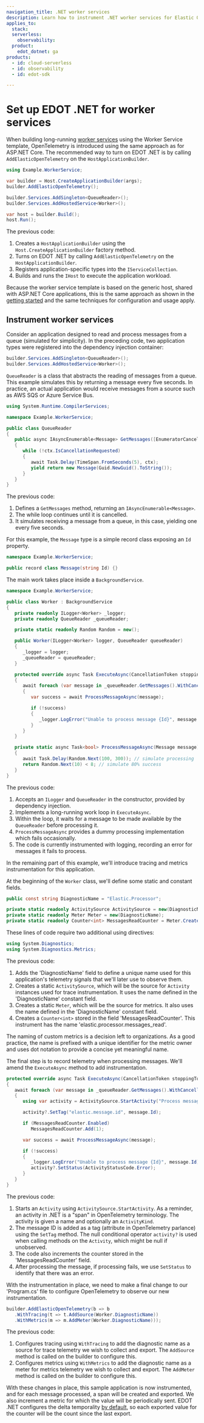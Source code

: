 ```yaml
---
navigation_title: .NET worker services
description: Learn how to instrument .NET worker services for Elastic Observability using the Elastic Distribution of OpenTelemetry .NET.
applies_to:
  stack:
  serverless:
    observability:
  product:
    edot_dotnet: ga
products:
  - id: cloud-serverless
  - id: observability
  - id: edot-sdk

---
```


# Set up EDOT .NET for worker services

When building long-running [worker services](https://learn.microsoft.com/en-us/dotnet/core/extensions/workers) using the Worker Service template, OpenTelemetry is introduced using the same approach as for ASP.NET Core. The recommended way to turn on EDOT .NET is by calling `AddElasticOpenTelemetry` on the `HostApplicationBuilder`.

```csharp
using Example.WorkerService;

var builder = Host.CreateApplicationBuilder(args);
builder.AddElasticOpenTelemetry();

builder.Services.AddSingleton<QueueReader>();
builder.Services.AddHostedService<Worker>();

var host = builder.Build();
host.Run();
```

The previous code:

1. Creates a `HostApplicationBuilder` using the `Host.CreateApplicationBuilder` factory method.
2. Turns on EDOT .NET by calling `AddElasticOpenTelemetry` on the `HostApplicationBuilder`.
3. Registers application-specific types into the `IServiceCollection`.
4. Builds and runs the `IHost` to execute the application workload.

Because the worker service template is based on the generic host, shared with ASP.NET Core applications, this is the same approach as shown in the [getting started](index.md) and the same techniques for configuration and usage apply.

## Instrument worker services

Consider an application designed to read and process messages from a queue (simulated for simplicity). In the preceding code, two application types were registered into the dependency injection container:

```csharp
builder.Services.AddSingleton<QueueReader>();
builder.Services.AddHostedService<Worker>();
```

`QueueReader` is a class that abstracts the reading of messages from a queue. This example simulates this by returning a message every five seconds. In practice, an actual application would receive messages from a source such as AWS SQS or Azure Service Bus.

```csharp
using System.Runtime.CompilerServices;

namespace Example.WorkerService;

public class QueueReader
{
   public async IAsyncEnumerable<Message> GetMessages([EnumeratorCancellation] CancellationToken ctx = default)
   {
      while (!ctx.IsCancellationRequested)
      {
         await Task.Delay(TimeSpan.FromSeconds(5), ctx);
         yield return new Message(Guid.NewGuid().ToString());
      }
   }
}
```

The previous code:

1. Defines a `GetMessages` method, returning an `IAsyncEnumerable<Message>`.
2. The while loop continues until it is cancelled.
3. It simulates receiving a message from a queue, in this case, yielding one every five seconds.

For this example, the `Message` type is a simple record class exposing an `Id` property.

```csharp
namespace Example.WorkerService;

public record class Message(string Id) {}
```

The main work takes place inside a `BackgroundService`.

```csharp
namespace Example.WorkerService;

public class Worker : BackgroundService
{
   private readonly ILogger<Worker> _logger;
   private readonly QueueReader _queueReader;

   private static readonly Random Random = new();

   public Worker(ILogger<Worker> logger, QueueReader queueReader)
   {
      _logger = logger;
      _queueReader = queueReader;
   }

   protected override async Task ExecuteAsync(CancellationToken stoppingToken)
   {
      await foreach (var message in _queueReader.GetMessages().WithCancellation(stoppingToken))
      {
         var success = await ProcessMessageAsync(message);

         if (!success)
         {
            _logger.LogError("Unable to process message {Id}", message.Id);
         }
      }
   }

   private static async Task<bool> ProcessMessageAsync(Message message)
   {
      await Task.Delay(Random.Next(100, 300)); // simulate processing
      return Random.Next(10) < 8; // simulate 80% success
   }
}
```

The previous code:

1. Accepts an `ILogger` and `QueueReader` in the constructor, provided by dependency injection.
2. Implements a long-running work loop in `ExecuteAsync`.
3. Within the loop, it waits for a message to be made available by the `QueueReader` before processing it.
4. `ProcessMessageAsync` provides a dummy processing implementation which fails occasionally.
5. The code is currently instrumented with logging, recording an error for messages it fails to process.

In the remaining part of this example, we'll introduce tracing and metrics instrumentation for this 
application.

At the beginning of the `Worker` class, we'll define some static and constant fields.

```csharp
public const string DiagnosticName = "Elastic.Processor";

private static readonly ActivitySource ActivitySource = new(DiagnosticName);
private static readonly Meter Meter = new(DiagnosticName);
private static readonly Counter<int> MessagesReadCounter = Meter.CreateCounter<int>("elastic.processor.messages_read");
```

These lines of code require two additional using directives:

```csharp
using System.Diagnostics;
using System.Diagnostics.Metrics;
```

The previous code:

1. Adds the 'DiagnosticName' field to define a unique name used for this application's telemetry signals that 
we'll later use to observe them. 
2. Creates a static `ActivitySource`, which will be the source for `Activity` instances used for trace
instrumentation. It uses the name defined in the 'DiagnosticName' constant field.
3. Creates a static `Meter`, which will be the source for metrics. It also uses the name defined in the 
'DiagnosticName' constant field.
4. Creates a `Counter<int>` stored in the field 'MessagesReadCounter'. This instrument has the name 
'elastic.processor.messages_read'. 

The naming of custom metrics is a decision left to organizations. As a good practice, the name is prefixed with a unique identifier for the metric owner and uses dot notation to provide a concise yet meaningful name.

The final step is to record telemetry when processing messages. We'll amend the `ExecuteAsync` method to add instrumentation.

```csharp
protected override async Task ExecuteAsync(CancellationToken stoppingToken)
{
   await foreach (var message in _queueReader.GetMessages().WithCancellation(stoppingToken))
   {
      using var activity = ActivitySource.StartActivity("Process message", ActivityKind.Internal);

      activity?.SetTag("elastic.message.id", message.Id);

      if (MessagesReadCounter.Enabled)
         MessagesReadCounter.Add(1);

      var success = await ProcessMessageAsync(message);

      if (!success)
      {
         _logger.LogError("Unable to process message {Id}", message.Id);
         activity?.SetStatus(ActivityStatusCode.Error);
      }
   }
}
```

The previous code:

1. Starts an `Activity` using `ActivitySource.StartActivity`. As a reminder, an activity in .NET is a "span" in OpenTelemetry terminology. The activity is given a name and optionally an `ActivityKind`.
2. The message ID is added as a tag (attribute in OpenTelemetry parlance) using the `SetTag` method. The null conditional operator `activity?` is used when calling methods on the `Activity`, which might be null if unobserved.
3. The code also increments the counter stored in the 'MessagesReadCounter' field.
4. After processing the message, if processing fails, we use `SetStatus` to identify that there was an error.

With the instrumentation in place, we need to make a final change to our 'Program.cs' file to configure OpenTelemetry to observe our new instrumentation.

```csharp
builder.AddElasticOpenTelemetry(b => b
   .WithTracing(t => t.AddSource(Worker.DiagnosticName))
   .WithMetrics(m => m.AddMeter(Worker.DiagnosticName)));
```

The previous code:

1. Configures tracing using `WithTracing` to add the diagnostic name as a source for trace telemetry we wish to collect and export. The `AddSource` method is called on the builder to configure this.
2. Configures metrics using `WithMetrics` to add the diagnostic name as a meter for metrics telemetry we wish to collect and export. The `AddMeter` method is called on the builder to configure this.

With these changes in place, this sample application is now instrumented, and for each message processed, a span will be created and exported. We also increment a metric for which the value will be periodically sent. EDOT .NET configures the delta temporality [by default](/reference/setup/edot-defaults.md), so each exported value for the counter will be the count since the last export.